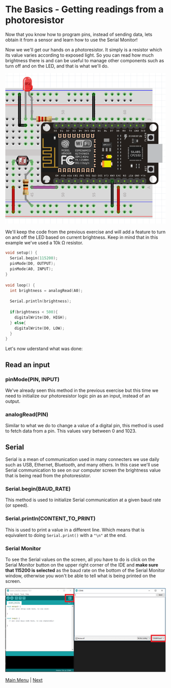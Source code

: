 # The Basics - Getting readings from a photoresistor

Now that you know how to program pins, instead of sending data, lets obtain it from a sensor and learn how to use the Serial Monitor!

Now we we'll get our hands on a photoresistor. It simply is a resistor which its value varies according to exposed light. So you can read how much brightness there is and can be useful to manage other components such as turn off and on the LED, and that is what we'll do.

![Photoresistor](./images/photoresistor.png)

We'll keep the code from the previous exercise and will add a feature to turn on and off the LED based on current brightness. Keep in mind that in this example we've used a 10k Ω resistor.
```c++
void setup() {
  Serial.begin(115200);
  pinMode(D0, OUTPUT);
  pinMode(A0, INPUT);
}

void loop() {
  int brightness = analogRead(A0);

  Serial.println(brightness);

  if(brightness < 500){
    digitalWrite(D0, HIGH);  
  } else{
    digitalWrite(D0, LOW);
  }
}
```

Let's now uderstand what was done:

## Read an input

### pinMode(PIN, INPUT)

We've already seen this method in the previous exercise but this time we need to initialize our photoresistor logic pin as an input, instead of an output. 

### analogRead(PIN)

Similar to what we do to change a value of a digital pin, this method is used to fetch data from a pin. This values vary between 0 and 1023.

## Serial

Serial is a mean of communication used in many connecters we use daily such as USB, Ethernet, Bluetooth, and many others. In this case we'll use Serial communication to see on our computer screen the brightness value that is being read from the photoresistor.

### Serial.begin(BAUD_RATE)

This method is used to initialize Serial communication at a given baud rate (or speed).

### Serial.println(CONTENT_TO_PRINT)

This is used to print a value in a different line. Which means that is equivalent to doing <code>Serial.print()</code> with a <code>"\n"</code> at the end.

### Serial Monitor

To see the Serial values on the screen, all you have to do is click on the Serial Monitor button on the upper right corner of the IDE and <strong>make sure that 115200 is selected</strong> as the baud rate on the bottom of the Serial Monitor window, otherwise you won't be able to tell what is being printed on the screen.

![Serial](./images/serial.png)

[Main Menu](../readme.md) | [Next](./ex2.md)